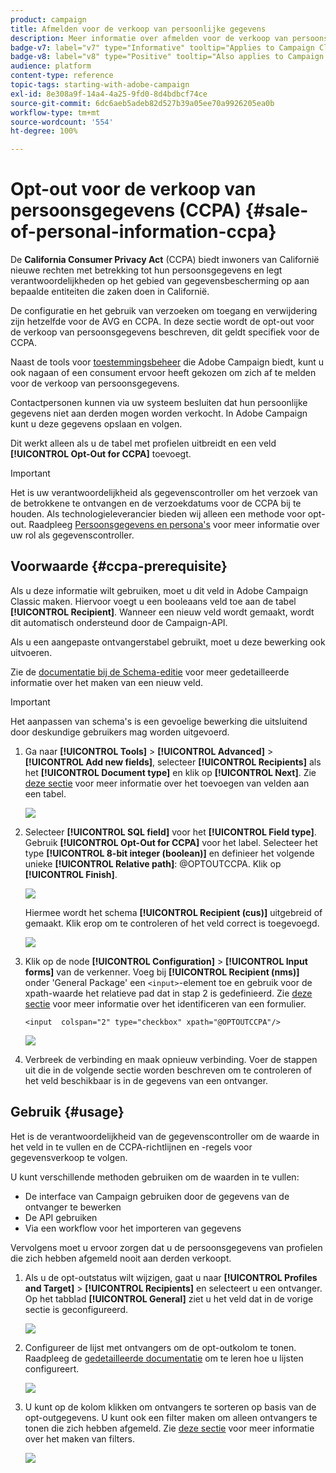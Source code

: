 ```yaml
---
product: campaign
title: Afmelden voor de verkoop van persoonlijke gegevens
description: Meer informatie over afmelden voor de verkoop van persoonsgegevens
badge-v7: label="v7" type="Informative" tooltip="Applies to Campaign Classic v7"
badge-v8: label="v8" type="Positive" tooltip="Also applies to Campaign v8"
audience: platform
content-type: reference
topic-tags: starting-with-adobe-campaign
exl-id: 8e308a9f-14a4-4a25-9fd0-8d4bdbcf74ce
source-git-commit: 6dc6aeb5adeb82d527b39a05ee70a9926205ea0b
workflow-type: tm+mt
source-wordcount: '554'
ht-degree: 100%

---
```


# Opt-out voor de verkoop van persoonsgegevens (CCPA) {#sale-of-personal-information-ccpa}



De **California Consumer Privacy Act** (CCPA) biedt inwoners van Californië nieuwe rechten met betrekking tot hun persoonsgegevens en legt verantwoordelijkheden op het gebied van gegevensbescherming op aan bepaalde entiteiten die zaken doen in Californië.

De configuratie en het gebruik van verzoeken om toegang en verwijdering zijn hetzelfde voor de AVG en CCPA. In deze sectie wordt de opt-out voor de verkoop van persoonsgegevens beschreven, dit geldt specifiek voor de CCPA.

Naast de tools voor [toestemmingsbeheer](privacy-management.md#consent-management) die Adobe Campaign biedt, kunt u ook nagaan of een consument ervoor heeft gekozen om zich af te melden voor de verkoop van persoonsgegevens.

Contactpersonen kunnen via uw systeem besluiten dat hun persoonlijke gegevens niet aan derden mogen worden verkocht. In Adobe Campaign kunt u deze gegevens opslaan en volgen.

Dit werkt alleen als u de tabel met profielen uitbreidt en een veld **[!UICONTROL Opt-Out for CCPA]** toevoegt.

>[!IMPORTANT]
>
>Het is uw verantwoordelijkheid als gegevenscontroller om het verzoek van de betrokkene te ontvangen en de verzoekdatums voor de CCPA bij te houden. Als technologieleverancier bieden wij alleen een methode voor opt-out. Raadpleeg [Persoonsgegevens en persona&#39;s](privacy-and-recommendations.md#personal-data) voor meer informatie over uw rol als gegevenscontroller.

## Voorwaarde {#ccpa-prerequisite}

Als u deze informatie wilt gebruiken, moet u dit veld in Adobe Campaign Classic maken. Hiervoor voegt u een booleaans veld toe aan de tabel **[!UICONTROL Recipient]**. Wanneer een nieuw veld wordt gemaakt, wordt dit automatisch ondersteund door de Campaign-API.

Als u een aangepaste ontvangerstabel gebruikt, moet u deze bewerking ook uitvoeren.

Zie de [documentatie bij de Schema-editie](../../configuration/using/about-schema-edition.md) voor meer gedetailleerde informatie over het maken van een nieuw veld.

>[!IMPORTANT]
>
>Het aanpassen van schema&#39;s is een gevoelige bewerking die uitsluitend door deskundige gebruikers mag worden uitgevoerd.

1. Ga naar **[!UICONTROL Tools]** > **[!UICONTROL Advanced]** > **[!UICONTROL Add new fields]**, selecteer **[!UICONTROL Recipients]** als het **[!UICONTROL Document type]** en klik op **[!UICONTROL Next]**. Zie [deze sectie](../../configuration/using/new-field-wizard.md) voor meer informatie over het toevoegen van velden aan een tabel.

   ![](assets/privacy-ccpa-1.png)

1. Selecteer **[!UICONTROL SQL field]** voor het **[!UICONTROL Field type]**. Gebruik **[!UICONTROL Opt-Out for CCPA]** voor het label. Selecteer het type **[!UICONTROL 8-bit integer (boolean)]** en definieer het volgende unieke **[!UICONTROL Relative path]**: @OPTOUTCCPA. Klik op **[!UICONTROL Finish]**.

   ![](assets/privacy-ccpa-2.png)

   Hiermee wordt het schema **[!UICONTROL Recipient (cus)]** uitgebreid of gemaakt. Klik erop om te controleren of het veld correct is toegevoegd.

   ![](assets/privacy-ccpa-3.png)

1. Klik op de node **[!UICONTROL Configuration]** > **[!UICONTROL Input forms]** van de verkenner. Voeg bij **[!UICONTROL Recipient (nms)]** onder &#39;General Package&#39; een `<input>`-element toe en gebruik voor de xpath-waarde het relatieve pad dat in stap 2 is gedefinieerd. Zie [deze sectie](../../configuration/using/identifying-a-form.md) voor meer informatie over het identificeren van een formulier.

   ```
   <input  colspan="2" type="checkbox" xpath="@OPTOUTCCPA"/>
   ```

   ![](assets/privacy-ccpa-4.png)

1. Verbreek de verbinding en maak opnieuw verbinding. Voer de stappen uit die in de volgende sectie worden beschreven om te controleren of het veld beschikbaar is in de gegevens van een ontvanger.

## Gebruik {#usage}

Het is de verantwoordelijkheid van de gegevenscontroller om de waarde in het veld in te vullen en de CCPA-richtlijnen en -regels voor gegevensverkoop te volgen.

U kunt verschillende methoden gebruiken om de waarden in te vullen:

* De interface van Campaign gebruiken door de gegevens van de ontvanger te bewerken
* De API gebruiken
* Via een workflow voor het importeren van gegevens

Vervolgens moet u ervoor zorgen dat u de persoonsgegevens van profielen die zich hebben afgemeld nooit aan derden verkoopt.

1. Als u de opt-outstatus wilt wijzigen, gaat u naar **[!UICONTROL Profiles and Target]** > **[!UICONTROL Recipients]** en selecteert u een ontvanger. Op het tabblad **[!UICONTROL General]** ziet u het veld dat in de vorige sectie is geconfigureerd.

   ![](assets/privacy-ccpa-5.png)

1. Configureer de lijst met ontvangers om de opt-outkolom te tonen. Raadpleeg de [gedetailleerde documentatie](../../platform/using/adobe-campaign-workspace.md#configuring-lists) om te leren hoe u lijsten configureert.

   ![](assets/privacy-ccpa-6.png)

1. U kunt op de kolom klikken om ontvangers te sorteren op basis van de opt-outgegevens. U kunt ook een filter maken om alleen ontvangers te tonen die zich hebben afgemeld. Zie [deze sectie](../../platform/using/creating-filters.md) voor meer informatie over het maken van filters.

   ![](assets/privacy-ccpa-7.png)
